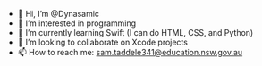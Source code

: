 - 👋 Hi, I’m @Dynasamic
- 👀 I’m interested in programming
- 🌱 I’m currently learning Swift (I can do HTML, CSS, and Python)
- 💞️ I’m looking to collaborate on Xcode projects
- 📫 How to reach me: sam.taddele341@education.nsw.gov.au

<!---
Dynasamic/Dynasamic is a ✨ special ✨ repository because its `README.md` (this file) appears on your GitHub profile.
You can click the Preview link to take a look at your changes.
--->
